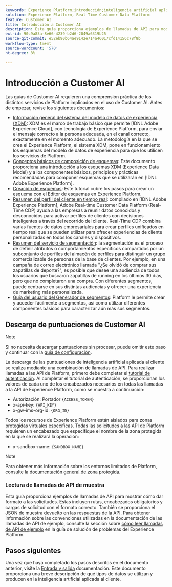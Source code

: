 ```yaml
---
keywords: Experience Platform;introducción;inteligencia artificial aplicada al cliente;temas populares
solution: Experience Platform, Real-Time Customer Data Platform
feature: Customer AI
title: Introducción a Customer AI
description: Esta guía proporciona ejemplos de llamadas de API para mostrar cómo dar formato a las solicitudes. Estas incluyen rutas, encabezados obligatorios y cargas de solicitud con el formato correcto.
exl-id: 90c9a83a-8e66-4239-b2d6-2049a6319b25
source-git-commit: e52eb90b64ae9142e714a46017cfd14156c78f8b
workflow-type: tm+mt
source-wordcount: '570'
ht-degree: 8%

---
```


# Introducción a Customer AI

Las guías de Customer AI requieren una comprensión práctica de los distintos servicios de Platform implicados en el uso de Customer AI. Antes de empezar, revise los siguientes documentos:

- [Información general del sistema del modelo de datos de experiencia (XDM)](../../xdm/home.md): XDM es el marco de trabajo básico que permite [!DNL Adobe Experience Cloud], con tecnología de Experience Platform, para enviar el mensaje correcto a la persona adecuada, en el canal correcto, exactamente en el momento adecuado. La metodología en la que se crea el Experience Platform, el sistema XDM, pone en funcionamiento los esquemas del modelo de datos de experiencia para que los utilicen los servicios de Platform.
- [Conceptos básicos de composición de esquemas](../../xdm/schema/composition.md): Este documento proporciona una introducción a los esquemas XDM (Experience Data Model) y a los componentes básicos, principios y prácticas recomendadas para componer esquemas que se utilizarán en [!DNL Adobe Experience Platform].
- [Creación de esquemas](../../xdm/tutorials/create-schema-ui.md): Este tutorial cubre los pasos para crear un esquema con el Editor de esquemas en Experience Platform.
- [Resumen del perfil del cliente en tiempo real](../../rtcdp/overview.md): compilado en [!DNL Adobe Experience Platform], Adobe Real-time Customer Data Platform (Real-Time CDP) ayuda a las empresas a reunir datos conocidos y desconocidos para activar perfiles de clientes con decisiones inteligentes a través del recorrido del cliente. Real-Time CDP combina varias fuentes de datos empresariales para crear perfiles unificados en tiempo real que se pueden utilizar para ofrecer experiencias de cliente personalizadas en todos los canales y dispositivos.
- [Resumen del servicio de segmentación](../../segmentation/home.md): la segmentación es el proceso de definir atributos o comportamientos específicos compartidos por un subconjunto de perfiles del almacén de perfiles para distinguir un grupo comercializable de personas de la base de clientes. Por ejemplo, en una campaña de correo electrónico llamada &quot;¿Se olvidó de comprar sus zapatillas de deporte?&quot;, es posible que desee una audiencia de todos los usuarios que buscaron zapatillas de running en los últimos 30 días, pero que no completaron una compra. Con diferentes segmentos, puede centrarse en sus distintas audiencias y ofrecer una experiencia de marketing más personalizada.
- [Guía del usuario del Generador de segmentos](../../segmentation/tutorials/create-a-segment.md): Platform le permite crear y acceder fácilmente a segmentos, así como utilizar diferentes componentes básicos para caracterizar aún más sus segmentos.

## Descarga de puntuaciones de Customer AI

>[!NOTE]
>
>Si no necesita descargar puntuaciones sin procesar, puede omitir este paso y continuar con la [guía de configuración](./user-guide/configure.md).

La descarga de las puntuaciones de inteligencia artificial aplicada al cliente se realiza mediante una combinación de llamadas de API. Para realizar llamadas a las API de Platform, primero debe completar el [tutorial de autenticación](https://www.adobe.com/go/platform-api-authentication-en). Al completar el tutorial de autenticación, se proporcionan los valores de cada uno de los encabezados necesarios en todas las llamadas a la API de Experience Platform, como se muestra a continuación:

- Autorización: Portador `{ACCESS_TOKEN}`
- x-api-key: `{API_KEY}`
- x-gw-ims-org-id: `{ORG_ID}`

Todos los recursos de Experience Platform están aislados para zonas protegidas virtuales específicas. Todas las solicitudes a las API de Platform requieren un encabezado que especifique el nombre de la zona protegida en la que se realizará la operación:

- x-sandbox-name: `{SANDBOX_NAME}`

>[!NOTE]
>
>Para obtener más información sobre los entornos limitados de Platform, consulte la [documentación general de zona protegida](../../sandboxes/home.md).

### Lectura de llamadas de API de muestra

Esta guía proporciona ejemplos de llamadas de API para mostrar cómo dar formato a las solicitudes. Estas incluyen rutas, encabezados obligatorios y cargas de solicitud con el formato correcto. También se proporciona el JSON de muestra devuelto en las respuestas de la API. Para obtener información sobre las convenciones utilizadas en la documentación de las llamadas de API de ejemplo, consulte la sección sobre [cómo leer llamadas de API de ejemplo](../../landing/troubleshooting.md) en la guía de solución de problemas del Experience Platform.

## Pasos siguientes

Una vez que haya completado los pasos descritos en el documento anterior, visite la [Entrada y salida](./data-requirements.md) documentación. Este documento proporciona una breve descripción de qué tipos de datos se utilizan y producen en la inteligencia artificial aplicada al cliente.
